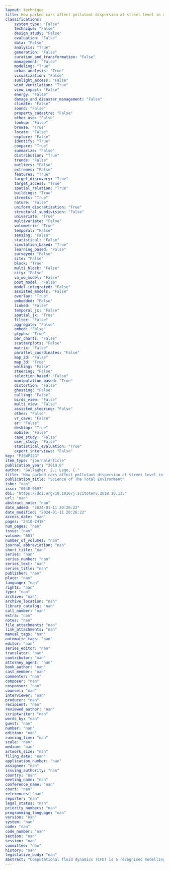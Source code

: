 ```yaml
---
layout: technique
title: How parked cars affect pollutant dispersion at street level in an urban street canyon? A CFD modelling exercise assessing geometrical detailing and pollutant decay rates
classifications:
    system_type: "False"
    technique: "False"
    design_study: "False"
    evaluation: "False"
    data: "False"
    analysis: "True"
    generation: "False"
    curation_and_transformation: "False"
    management: "False"
    modeling: "True"
    urban_analysis: "True"
    visualization: "False"
    sunlight_access: "False"
    wind_ventilation: "True"
    view_impact: "False"
    energy: "False"
    damage_and_disaster_management: "False"
    climate: "False"
    sound: "False"
    property_cadastre: "False"
    other_use: "False"
    lookup: "False"
    browse: "True"
    locate: "False"
    explore: "False"
    identify: "True"
    compare: "True"
    summarize: "False"
    distribution: "True"
    trends: "False"
    outliers: "False"
    extremes: "False"
    features: "True"
    target_discovery: "True"
    target_access: "True"
    spatial_relation: "True"
    buildings: "True"
    streets: "True"
    nature: "False"
    uniform_discretization: "True"
    structural_subdivision: "False"
    univariate: "True"
    multivariate: "False"
    volumetric: "True"
    temporal: "False"
    sensing: "False"
    statistical: "False"
    simulation_based: "True"
    learning_based: "False"
    surveyed: "False"
    site: "False"
    block: "True"
    multi_block: "False"
    city: "False"
    va_wo_model: "False"
    post_model: "False"
    model_integrated: "False"
    assisted_models: "False"
    overlay: "True"
    embedded: "False"
    linked: "False"
    temporal_jx: "False"
    spatial_jx: "True"
    filter: "False"
    aggregate: "False"
    embed: "False"
    glyphs: "True"
    bar_charts: "False"
    scatterplots: "False"
    matrix: "False"
    parallel_coordinates: "False"
    map_2d: "False"
    map_3d: "True"
    walking: "False"
    steering: "False"
    selection_based: "False"
    manipulation_based: "True"
    distortion: "False"
    ghosting: "False"
    culling: "False"
    birds_view: "False"
    multi_view: "False"
    assisted_steering: "False"
    other: "False"
    vr_cave: "False"
    ar: "False"
    desktop: "True"
    mobile: "False"
    case_study: "False"
    user_study: "False"
    statistical_evaluation: "True"
    expert_interviews: "False"
key: "PJSWPI2G"
item_type: "journalArticle"
publication_year: "2019.0"
author: "Gallagher, J.; Lago, C."
title: "How parked cars affect pollutant dispersion at street level in an urban street canyon? A CFD modelling exercise assessing geometrical detailing and pollutant decay rates"
publication_title: "Science of The Total Environment"
isbn: "nan"
issn: "0048-9697"
doi: "https://doi.org/10.1016/j.scitotenv.2018.10.135"
url: "nan"
abstract_note: "nan"
date_added: "2024-01-11 20:26:22"
date_modified: "2024-01-11 20:26:22"
access_date: "nan"
pages: "2410-2418"
num_pages: "nan"
issue: "nan"
volume: "651"
number_of_volumes: "nan"
journal_abbreviation: "nan"
short_title: "nan"
series: "nan"
series_number: "nan"
series_text: "nan"
series_title: "nan"
publisher: "nan"
place: "nan"
language: "nan"
rights: "nan"
type: "nan"
archive: "nan"
archive_location: "nan"
library_catalog: "nan"
call_number: "nan"
extra: "nan"
notes: "nan"
file_attachments: "nan"
link_attachments: "nan"
manual_tags: "nan"
automatic_tags: "nan"
editor: "nan"
series_editor: "nan"
translator: "nan"
contributor: "nan"
attorney_agent: "nan"
book_author: "nan"
cast_member: "nan"
commenter: "nan"
composer: "nan"
cosponsor: "nan"
counsel: "nan"
interviewer: "nan"
producer: "nan"
recipient: "nan"
reviewed_author: "nan"
scriptwriter: "nan"
words_by: "nan"
guest: "nan"
number: "nan"
edition: "nan"
running_time: "nan"
scale: "nan"
medium: "nan"
artwork_size: "nan"
filing_date: "nan"
application_number: "nan"
assignee: "nan"
issuing_authority: "nan"
country: "nan"
meeting_name: "nan"
conference_name: "nan"
court: "nan"
references: "nan"
reporter: "nan"
legal_status: "nan"
priority_numbers: "nan"
programming_language: "nan"
version: "nan"
system: "nan"
code: "nan"
code_number: "nan"
section: "nan"
session: "nan"
committee: "nan"
history: "nan"
legislative_body: "nan"
abstract: "Computational fluid dynamics (CFD) is a recognised modelling tool for simulating pollutant dispersion in urban street canyons. These studies require accurate street geometry, sufficient modelling experience and access to software to provide reliable outputs. Parked cars are known to act as a passive barrier and affects pollutant dispersion in an urban street canyon. This modelling study examines the impact of accurate geometrical detailing and suitable mesh sizing on air pollution concentrations measured at street level. Mean steady state concentrations of carbon monoxide (CO) were measured in a reference scenario (without parked cars) and three parked car scenarios. A comparison of the results indicated that individual rectangular blocks and generic car scenarios overestimated pollutant concentrations on the footpaths by up to 25% when compared to the results from the five distinct car designs scenario, with the parked cars acting as a passive barrier in each scenario under different wind conditions. The most notable finding demonstrated how the five distinct car designs scenario presented an increase in CO concentrations on the leeward footpath as opposed to a reduction in the results in the other coarser geometrically detailed scenarios. The parked cars trapped pollutants in each scenario with low wind speeds for perpendicular wind conditions, as higher concentrations were measured on the footpaths. A further examination of pollutant decay rates demonstrated how the geometrical detailing of the parked cars also impacted upon the duration taken for pollutants to escape from the footpath zones. These findings demonstrate how parked cars affects pollutant dispersion and concentrations measured on the footpaths at street level, and the adoption of a suitable meshing scheme is vital to capture results in the zone of interest in an urban street canyon."
---
```

